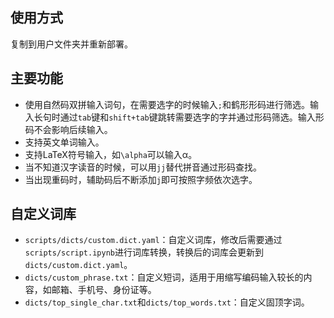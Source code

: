 ## 使用方式

复制到用户文件夹并重新部署。

## 主要功能

- 使用自然码双拼输入词句，在需要选字的时候输入`;`和鹤形形码进行筛选。输入长句时通过`tab`键和`shift+tab`键跳转需要选字的字并通过形码筛选。输入形码不会影响后续输入。
- 支持英文单词输入。
- 支持LaTeX符号输入，如`\alpha`可以输入α。
- 当不知道汉字读音的时候，可以用``jj``替代拼音通过形码查找。
- 当出现重码时，辅助码后不断添加`j`即可按照字频依次选字。

## 自定义词库

- `scripts/dicts/custom.dict.yaml`：自定义词库，修改后需要通过`scripts/script.ipynb`进行词库转换，转换后的词库会更新到`dicts/custom.dict.yaml`。
- `dicts/custom_phrase.txt`：自定义短词，适用于用缩写编码输入较长的内容，如邮箱、手机号、身份证等。
- `dicts/top_single_char.txt`和`dicts/top_words.txt`：自定义固顶字词。
